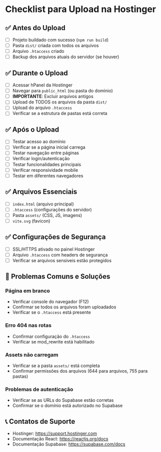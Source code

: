 # Checklist para Upload na Hostinger

## ✅ Antes do Upload
- [ ] Projeto buildado com sucesso (`npm run build`)
- [ ] Pasta `dist/` criada com todos os arquivos
- [ ] Arquivo `.htaccess` criado
- [ ] Backup dos arquivos atuais do servidor (se houver)

## ✅ Durante o Upload
- [ ] Acessar hPanel da Hostinger
- [ ] Navegar para `public_html` (ou pasta do domínio)
- [ ] **IMPORTANTE**: Excluir arquivos antigos
- [ ] Upload de TODOS os arquivos da pasta `dist/`
- [ ] Upload do arquivo `.htaccess`
- [ ] Verificar se a estrutura de pastas está correta

## ✅ Após o Upload
- [ ] Testar acesso ao domínio
- [ ] Verificar se a página inicial carrega
- [ ] Testar navegação entre páginas
- [ ] Verificar login/autenticação
- [ ] Testar funcionalidades principais
- [ ] Verificar responsividade mobile
- [ ] Testar em diferentes navegadores

## ✅ Arquivos Essenciais
- [ ] `index.html` (arquivo principal)
- [ ] `.htaccess` (configurações do servidor)
- [ ] Pasta `assets/` (CSS, JS, imagens)
- [ ] `vite.svg` (favicon)

## ✅ Configurações de Segurança
- [ ] SSL/HTTPS ativado no painel Hostinger
- [ ] Arquivo `.htaccess` com headers de segurança
- [ ] Verificar se arquivos sensíveis estão protegidos

## 🚨 Problemas Comuns e Soluções

### Página em branco
- Verificar console do navegador (F12)
- Confirmar se todos os arquivos foram uploadados
- Verificar se o `.htaccess` está presente

### Erro 404 nas rotas
- Confirmar configuração do `.htaccess`
- Verificar se mod_rewrite está habilitado

### Assets não carregam
- Verificar se a pasta `assets/` está completa
- Confirmar permissões dos arquivos (644 para arquivos, 755 para pastas)

### Problemas de autenticação
- Verificar se as URLs do Supabase estão corretas
- Confirmar se o domínio está autorizado no Supabase

## 📞 Contatos de Suporte
- Hostinger: https://support.hostinger.com
- Documentação React: https://reactjs.org/docs
- Documentação Supabase: https://supabase.com/docs